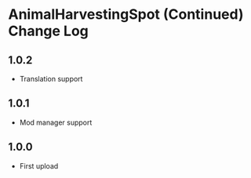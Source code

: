 # AnimalHarvestingSpot (Continued) Change Log

## 1.0.2
- Translation support
## 1.0.1
- Mod manager support

## 1.0.0
- First upload
